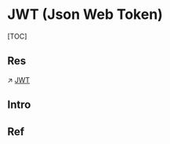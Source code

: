 # JWT (Json Web Token)

[TOC]



## Res
↗ [JWT](../../../../../../../../CyberSecurity/Application%20Security/💉%20Web%20Security/📌%20Web%20Security%20Basics/Access%20Control%20in%20Web/Web%20Authentication/Web%20Authentication%20Technologies/JWT.md)



## Intro


## Ref
[So what the heck is JWT or JSON Web Token? | Medium]: https://medium.com/jspoint/so-what-the-heck-is-jwt-or-json-web-token-dca8bcb719a6

[不要用JWT替代session管理（上）：全面了解Token,JWT,OAuth,SAML,SSO - 李熠的文章 - 知乎]: https://zhuanlan.zhihu.com/p/38942172

[👍 一文搞懂Session和JWT登录认证 | Segmentfault]: https://segmentfault.com/a/1190000043668512



